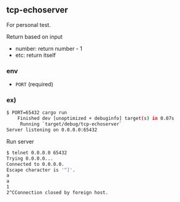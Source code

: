 ## tcp-echoserver

For personal test.

Return based on input

- number: return number - 1
- etc: return itself

### env
- `PORT`
  (required)
### ex)

```sh
$ PORT=65432 cargo run
    Finished dev [unoptimized + debuginfo] target(s) in 0.07s
     Running `target/debug/tcp-echoserver`
Server listening on 0.0.0.0:65432
```
Run server

```sh
$ telnet 0.0.0.0 65432
Trying 0.0.0.0...
Connected to 0.0.0.0.
Escape character is '^]'.
a
a
1
2^CConnection closed by foreign host.
```
